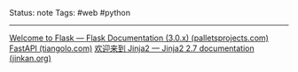 Status: note
Tags: #web #python

----

[Welcome to Flask — Flask Documentation (3.0.x) (palletsprojects.com)](https://flask.palletsprojects.com/en/3.0.x/)
[FastAPI (tiangolo.com)](https://fastapi.tiangolo.com/)
[欢迎来到 Jinja2 — Jinja2 2.7 documentation (jinkan.org)](https://docs.jinkan.org/docs/jinja2/)
